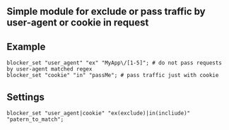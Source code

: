 ## Simple module for exclude or pass traffic by user-agent or cookie in request



## Example

```
blocker_set "user_agent" "ex" "MyApp\/[1-5]"; # do not pass requests by user-agent matched regex
blocker_set "cookie" "in" "passMe"; # pass traffic just with cookie
```

## Settings

```
blocker_set "user_agent|cookie" "ex(exclude)|in(incliude)" "patern_to_match";
```


